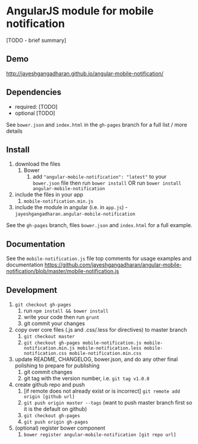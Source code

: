# AngularJS module for mobile notification

[TODO - brief summary]

## Demo
http://jayeshgangadharan.github.io/angular-mobile-notification/

## Dependencies
- required:
	[TODO]
- optional
	[TODO]

See `bower.json` and `index.html` in the `gh-pages` branch for a full list / more details

## Install
1. download the files
	1. Bower
		1. add `"angular-mobile-notification": "latest"` to your `bower.json` file then run `bower install` OR run `bower install angular-mobile-notification`
2. include the files in your app
	1. `mobile-notification.min.js`
3. include the module in angular (i.e. in `app.js`) - `jayeshgangadharan.angular-mobile-notification`

See the `gh-pages` branch, files `bower.json` and `index.html` for a full example.


## Documentation
See the `mobile-notification.js` file top comments for usage examples and documentation
https://github.com/jayeshgangadharan/angular-mobile-notification/blob/master/mobile-notification.js


## Development

1. `git checkout gh-pages`
	1. run `npm install && bower install`
	2. write your code then run `grunt`
	3. git commit your changes
2. copy over core files (.js and .css/.less for directives) to master branch
	1. `git checkout master`
	2. `git checkout gh-pages mobile-notification.js mobile-notification.min.js mobile-notification.less mobile-notification.css mobile-notification.min.css`
3. update README, CHANGELOG, bower.json, and do any other final polishing to prepare for publishing
	1. git commit changes
	2. git tag with the version number, i.e. `git tag v1.0.0`
4. create github repo and push
	1. [if remote does not already exist or is incorrect] `git remote add origin [github url]`
	2. `git push origin master --tags` (want to push master branch first so it is the default on github)
	3. `git checkout gh-pages`
	4. `git push origin gh-pages`
5. (optional) register bower component
	1. `bower register angular-mobile-notification [git repo url]`
